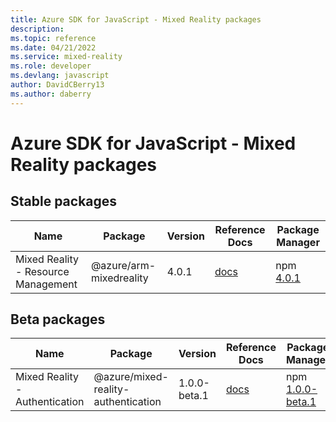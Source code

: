 ```yaml
---
title: Azure SDK for JavaScript - Mixed Reality packages
description: 
ms.topic: reference
ms.date: 04/21/2022
ms.service: mixed-reality
ms.role: developer
ms.devlang: javascript
author: DavidCBerry13
ms.author: daberry
---
```


# Azure SDK for JavaScript - Mixed Reality packages

## Stable packages

| Name                  | Package              | Version          | Reference Docs         | Package Manager                |
|-----------------------|----------------------|------------------|------------------------|--------------------------------|
| Mixed Reality - Resource Management | @azure/arm-mixedreality | 4.0.1 | [docs](/azure/javascript/sdk/sdk-demo2/mixed-reality/azure-arm-mixedreality/stable)  | npm [4.0.1](https://www.npmjs.com/package/%40azure%2Farm-mixedreality) |
 

## Beta packages

| Name                  | Package              | Version          | Reference Docs         | Package Manager                |
|-----------------------|----------------------|------------------|------------------------|--------------------------------|
| Mixed Reality - Authentication | @azure/mixed-reality-authentication | 1.0.0-beta.1 | [docs](/azure/javascript/sdk/sdk-demo2/mixed-reality/azure-mixed-reality-authentication/beta)  | npm [1.0.0-beta.1](https://www.npmjs.com/package/%40azure%2Fmixed-reality-authentication%401.0.0-beta.1) |
 


 